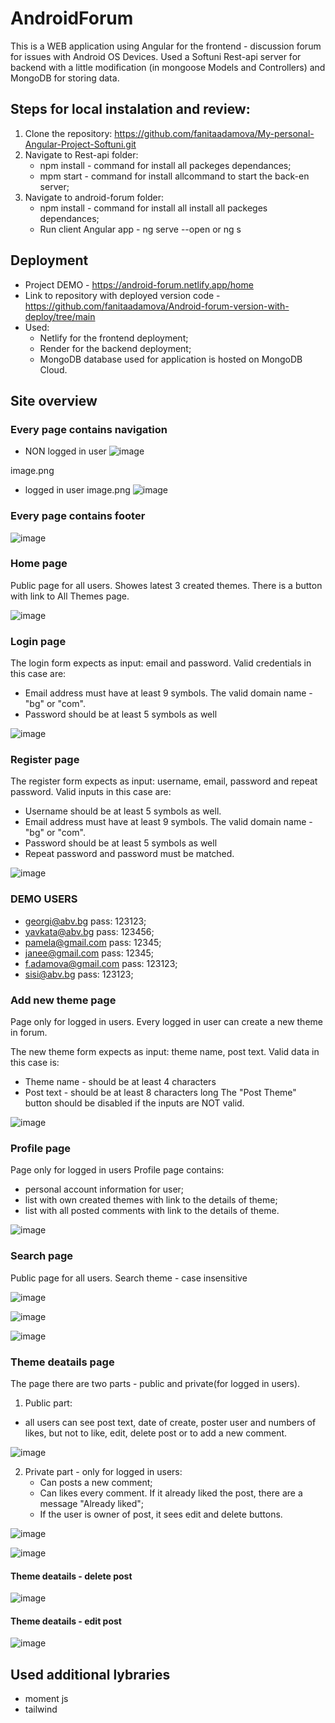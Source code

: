 # AndroidForum

This is a WEB application using Angular for the frontend - discussion forum for issues with Android OS Devices.
Used a Softuni Rest-api server for backend with a little modification (in mongoose Models and Controllers) and MongoDB for storing data.

## Steps for local instalation and review:
1. Clone the repository: https://github.com/fanitaadamova/My-personal-Angular-Project-Softuni.git
2. Navigate to Rest-api folder:
   - npm install - command for install all packeges dependances;
   - mpm start - command for install allcommand to start the back-en server;
3. Navigate to android-forum folder:
   - npm install - command for install all install all packeges dependances;
   - Run client Angular app - 
         ng serve --open   or  ng s

## Deployment
- Project DEMO - https://android-forum.netlify.app/home
- Link to repository with deployed version code - https://github.com/fanitaadamova/Android-forum-version-with-deploy/tree/main
- Used:
  - Netlify for the frontend deployment;
  - Render for the backend deployment;
  - MongoDB database used for application is hosted on MongoDB Cloud.

## Site overview 
### Every page contains navigation
 - NON logged in user
  ![image](https://github.com/fanitaadamova/My-personal-Angular-Project-Softuni/assets/113979211/b3b6f0c1-0a6b-4c41-9f91-ac01048d4ca0)


image.png
 - logged in user 
 image.png
![image](https://github.com/fanitaadamova/My-personal-Angular-Project-Softuni/assets/113979211/5df7ba06-9a92-42b7-a2f3-edd41fc2d7a0)

### Every page contains footer
![image](https://github.com/fanitaadamova/My-personal-Angular-Project-Softuni/assets/113979211/ba643b0b-6470-45d4-819e-6e4e5e37cd9d)




### Home page
Public page for all users.
Showes latest 3 created themes. 
There is a button with link to All Themes page.

![image](https://github.com/fanitaadamova/My-personal-Angular-Project-Softuni/assets/113979211/f8594d06-c315-4cd6-a5a4-022577908ccc)



### Login page

The login form expects as input: email and password.
Valid credentials in this case are:
 -	Email address must have at least 9 symbols. The valid domain name - "bg" or "com".
 -	Password should be at least 5 symbols as well

   ![image](https://github.com/fanitaadamova/My-personal-Angular-Project-Softuni/assets/113979211/a17ec0c8-9fe3-4f4b-8717-94b51283bc2c)


### Register page

The register form expects as input: username, email, password and repeat password.
Valid inputs in this case are:
 - 	Username should be at least 5 symbols as well.
 - 	Email address must have at least 9 symbols. The valid domain name - "bg" or "com".
 - 	Password should be at least 5 symbols as well
 -	Repeat password and password must be matched.

   ![image](https://github.com/fanitaadamova/My-personal-Angular-Project-Softuni/assets/113979211/537a2173-af3a-43fd-8a5e-ac1d17d03466)


### DEMO USERS
  - georgi@abv.bg        pass: 123123;
  - yavkata@abv.bg       pass: 123456;
  - pamela@gmail.com     pass: 12345;
  - janee@gmail.com      pass: 12345;
  - f.adamova@gmail.com  pass: 123123;
  - sisi@abv.bg          pass: 123123;


### Add new theme page
Page only for logged in users.
Every logged in user can create a new theme in forum.

The new theme form expects as input: theme name, post text.
Valid data in this case is:
 -	Theme name - should be at least 4 characters
 - 	Post text - should be at least 8 characters long
The "Post Theme" button should be disabled if the inputs are NOT valid.

![image](https://github.com/fanitaadamova/My-personal-Angular-Project-Softuni/assets/113979211/824d52a4-1ce8-4ca7-9440-b760d2c13120)




### Profile page
Page only for logged in users
Profile page contains:
 -  personal account information for user;
 -  list with own created themes with link to the details of theme;
 -  list with all posted comments with link to the details of theme.

  ![image](https://github.com/fanitaadamova/My-personal-Angular-Project-Softuni/assets/113979211/b5a82980-1315-4e44-8cdc-b5f63f0a0a5a)



### Search page
Public page for all users.
Search theme - case insensitive 

![image](https://github.com/fanitaadamova/My-personal-Angular-Project-Softuni/assets/113979211/bc91cad2-8d9b-4254-83cf-09c74fdc47d0)

![image](https://github.com/fanitaadamova/My-personal-Angular-Project-Softuni/assets/113979211/e9e9fad6-7df4-4ad3-96d0-d4738b545647)

![image](https://github.com/fanitaadamova/My-personal-Angular-Project-Softuni/assets/113979211/0a654fe6-916c-43e8-9740-f88da9436652)



### Theme deatails page
The page there are two parts - public and private(for logged in users).
1. Public part: 
 - all users can see post text, date of create, poster user and numbers of likes, but not to like, edit, delete post or to add a new comment.
   
![image](https://github.com/fanitaadamova/My-personal-Angular-Project-Softuni/assets/113979211/c7b34596-5e61-4f63-bee5-612227a9993c)



2. Private part - only for logged in users:
   - Can posts a new comment;
   - Can likes every comment. If it already liked the post, there are a message "Already liked";
   - If the user is owner of post, it sees edit and delete buttons.

![image](https://github.com/fanitaadamova/My-personal-Angular-Project-Softuni/assets/113979211/085aba56-5355-42d9-9f10-4be0bf734099)

![image](https://github.com/fanitaadamova/My-personal-Angular-Project-Softuni/assets/113979211/96005a45-722e-4efa-8b64-d3fa7ec8c747)


#### Theme deatails - delete post

![image](https://github.com/fanitaadamova/My-personal-Angular-Project-Softuni/assets/113979211/f2224863-2f3f-4928-8468-c57e2a1c5653)


#### Theme deatails - edit post

![image](https://github.com/fanitaadamova/My-personal-Angular-Project-Softuni/assets/113979211/15798f91-b80b-42c3-b6aa-fb7cadfeaf7f)



## Used additional lybraries 
 - moment js
 - tailwind 

